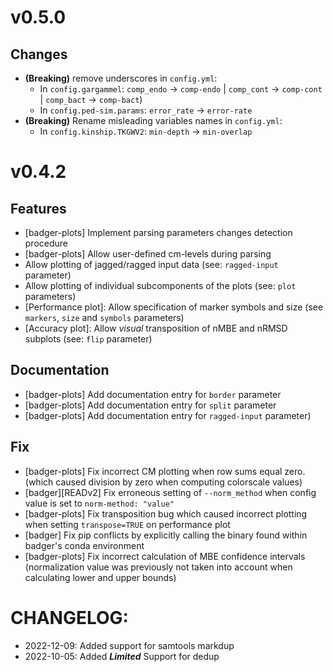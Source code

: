 # v0.5.0
## Changes
- **(Breaking)** remove underscores in `config.yml`:
  - In `config.gargammel`: `comp_endo` &rarr; `comp-endo` | `comp_cont` &rarr; `comp-cont` | `comp_bact` &rarr; `comp-bact`)
  - In `config.ped-sim.params`: `error_rate` &rarr; `error-rate`
- **(Breaking)** Rename misleading variables names in `config.yml`:
  - In `config.kinship.TKGWV2`: `min-depth` &rarr; `min-overlap`

# v0.4.2
## Features
- [badger-plots] Implement parsing parameters changes detection procedure
- [badger-plots] Allow user-defined cm-levels during parsing
- Allow plotting of jagged/ragged input data (see: `ragged-input` parameter)
- Allow plotting of individual subcomponents of the plots (see: `plot` parameters)
- [Performance plot]: Allow specification of marker symbols and size (see `markers`, `size` and `symbols` parameters)
- [Accuracy plot]: Allow *visual* transposition of nMBE and nRMSD subplots (see: `flip` parameter)
## Documentation
- [badger-plots] Add documentation entry for `border` parameter
- [badger-plots] Add documentation entry for `split` parameter
- [badger-plots] Add documentation entry for `ragged-input` parameter)
## Fix
- [badger-plots] Fix incorrect CM plotting when row sums equal zero. (which caused division by zero when computing colorscale values)
- [badger][READv2] Fix erroneous setting of `--norm_method` when config value is set to `norm-method: "value"`
- [badger-plots] Fix transposition bug which caused incorrect plotting when setting `transpose=TRUE` on performance plot
- [badger] Fix pip conflicts by explicitly calling the binary found within badger's conda environment
- [badger-plots] Fix incorrect calculation of MBE confidence intervals (normalization value was previously not taken into account when calculating lower and upper bounds)

# CHANGELOG:
 - 2022-12-09: Added support for samtools markdup
 - 2022-10-05: Added ***Limited*** Support for dedup 

